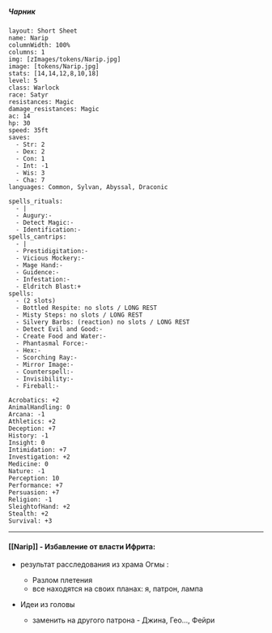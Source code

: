 
##### Чарник
```statblock
layout: Short Sheet
name: Narip
columnWidth: 100%
columns: 1
img: [zImages/tokens/Narip.jpg]
image: [tokens/Narip.jpg]
stats: [14,14,12,8,10,18]
level: 5
class: Warlock
race: Satyr
resistances: Magic
damage_resistances: Magic
ac: 14
hp: 30
speed: 35ft
saves:
  - Str: 2
  - Dex: 2
  - Con: 1
  - Int: -1
  - Wis: 3
  - Cha: 7
languages: Common, Sylvan, Abyssal, Draconic

spells_rituals:
  - |
  - Augury:-
  - Detect Magic:-
  - Identification:-
spells_cantrips:
  - |
  - Prestidigitation:-
  - Vicious Mockery:-
  - Mage Hand:-
  - Guidence:-
  - Infestation:-
  - Eldritch Blast:+
spells:
  - (2 slots)
  - Bottled Respite: no slots / LONG REST
  - Misty Steps: no slots / LONG REST
  - Silvery Barbs: (reaction) no slots / LONG REST
  - Detect Evil and Good:-
  - Create Food and Water:-
  - Phantasmal Force:-
  - Hex:-
  - Scorching Ray:-
  - Mirror Image:-
  - Counterspell:-
  - Invisibility:-
  - Fireball:-

Acrobatics: +2
AnimalHandling: 0  
Arcana: -1
Athletics: +2 
Deception: +7
History: -1
Insight: 0
Intimidation: +7
Investigation: +2
Medicine: 0
Nature: -1
Perception: 10
Performance: +7
Persuasion: +7
Religion: -1
SleightofHand: +2
Stealth: +2
Survival: +3
```

___

#### [[Narip]] - Избавление от власти Ифрита:

- результат расследования из храма Огмы :
	- Разлом плетения
	- все находятся на своих планах: я, патрон, лампа

- Идеи из головы
	- заменить на другого патрона - Джина, Гео..., Фейри
